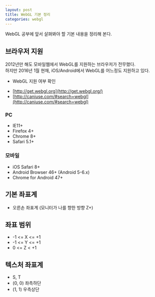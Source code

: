```yaml
---
layout: post
title: WebGL 기본 정리
categories: webgl
---
```


WebGL 공부에 앞서 살펴봐야 할 기본 내용을 정리해 본다.

## 브라우저 지원
2012년만 해도 모바일웹에서 WebGL를 지원하는 브라우저가 전무했다.  
하지만 2016년 1월 현재, iOS/Android에서 WebGL를 어느정도 지원하고 있다.

* WebGL 지원 여부 확인 
 - [http://get.webgl.org](http://get.webgl.org/)
 - [http://caniuse.com/#search=webgl](http://caniuse.com/#search=webgl)

### PC
 - IE11+
 - Firefox 4+
 - Chrome 8+
 - Safari 5.1+

### 모바일
 - iOS Safari 8+
 - Android Browser 46+ (Android 5-6.x)
 - Chrome for Android 47+

## 기본 좌표계
- 오른손 좌표계 (모니터가 나를 향한 방향 Z+)

## 좌표 범위
- -1 <= X <= +1
- -1 <= Y <= +1
- 0 <= Z < +1

## 텍스처 좌표계
- S, T
- (0, 0) 좌측하단
- (1, 1) 우측상단

